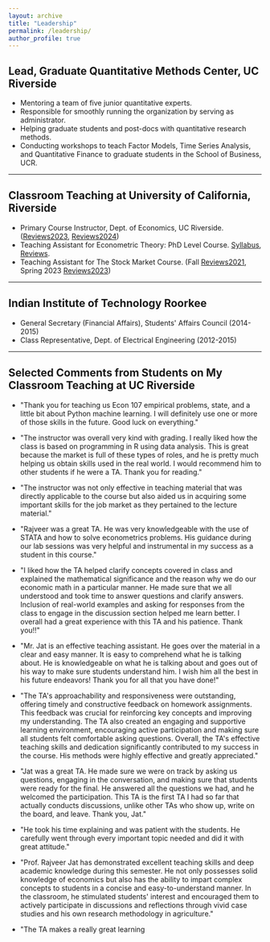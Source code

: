 ```yaml
---
layout: archive
title: "Leadership"
permalink: /leadership/
author_profile: true
---
```


## Lead, Graduate Quantitative Methods Center, UC Riverside

- Mentoring a team of five junior quantitative experts.
- Responsible for smoothly running the organization by serving as administrator.
- Helping graduate students and post-docs with quantitative research methods.
- Conducting workshops to teach Factor Models, Time Series Analysis, and Quantitative Finance to graduate students in the School of Business, UCR.

****

## Classroom Teaching at University of California, Riverside

- Primary Course Instructor, Dept. of Economics, UC Riverside. ([Reviews2023](http://rajveerjat.github.io/files/Teaching_files/Summer2023_reviews.pdf), [Reviews2024](http://rajveerjat.github.io/files/Teaching_files/Summer2024_reviews.pdf))
- Teaching Assistant for Econometric Theory: PhD Level Course. [Syllabus](http://rajveerjat.github.io/files/Teaching_files/ECON205C_syllabus.pdf), [Reviews](http://rajveerjat.github.io/files/Teaching_files/Spring2024_reviews.pdf).
- Teaching Assistant for The Stock Market Course. (Fall [Reviews2021](http://rajveerjat.github.io/files/Teaching_files/Fall2021_reviews.pdf), Spring 2023 [Reviews2023](http://rajveerjat.github.io/files/Teaching_files/Spring2023_reviews.pdf))

****

## Indian Institute of Technology Roorkee

- General Secretary (Financial Affairs), Students' Affairs Council (2014-2015)
- Class Representative, Dept. of Electrical Engineering (2012-2015)

****

## Selected Comments from Students on My Classroom Teaching at UC Riverside

- "Thank you for teaching us Econ 107 empirical problems, state, and a little bit about Python machine learning. I will definitely use one or more of those skills in the future. Good luck on everything."

- "The instructor was overall very kind with grading. I really liked how the class is based on programming in R using data analysis. This is great because the market is full of these types of roles, and he is pretty much helping us obtain skills used in the real world. I would recommend him to other students if he were a TA. Thank you for reading."

- "The instructor was not only effective in teaching material that was directly applicable to the course but also aided us in acquiring some important skills for the job market as they pertained to the lecture material."

- "Rajveer was a great TA. He was very knowledgeable with the use of STATA and how to solve econometrics problems. His guidance during our lab sessions was very helpful and instrumental in my success as a student in this course."

- "I liked how the TA helped clarify concepts covered in class and explained the mathematical significance and the reason why we do our economic math in a particular manner. He made sure that we all understood and took time to answer questions and clarify answers. Inclusion of real-world examples and asking for responses from the class to engage in the discussion section helped me learn better. I overall had a great experience with this TA and his patience. Thank you!!"

- "Mr. Jat is an effective teaching assistant. He goes over the material in a clear and easy manner. It is easy to comprehend what he is talking about. He is knowledgeable on what he is talking about and goes out of his way to make sure students understand him. I wish him all the best in his future endeavors! Thank you for all that you have done!"

- "The TA's approachability and responsiveness were outstanding, offering timely and constructive feedback on homework assignments. This feedback was crucial for reinforcing key concepts and improving my understanding. The TA also created an engaging and supportive learning environment, encouraging active participation and making sure all students felt comfortable asking questions. Overall, the TA's effective teaching skills and dedication significantly contributed to my success in the course. His methods were highly effective and greatly appreciated."

- "Jat was a great TA. He made sure we were on track by asking us questions, engaging in the conversation, and making sure that students were ready for the final. He answered all the questions we had, and he welcomed the participation. This TA is the first TA I had so far that actually conducts discussions, unlike other TAs who show up, write on the board, and leave. Thank you, Jat."

- "He took his time explaining and was patient with the students. He carefully went through every important topic needed and did it with great attitude."

- "Prof. Rajveer Jat has demonstrated excellent teaching skills and deep academic knowledge during this semester. He not only possesses solid knowledge of economics but also has the ability to impart complex concepts to students in a concise and easy-to-understand manner. In the classroom, he stimulated students' interest and encouraged them to actively participate in discussions and reflections through vivid case studies and his own research methodology in agriculture."

- "The TA makes a really great learning
